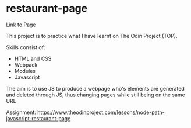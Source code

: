 # restaurant-page

[Link to Page](https://carr0t02.github.io/restaurant-page/)

This project is to practice what I have learnt on The Odin Project (TOP).

Skills consist of:
- HTML and CSS
- Webpack
- Modules
- Javascript 

The aim is to use JS to produce a webpage who's elements are generated and deleted through JS, thus changing pages while still being on the same URL

Assignment: 
https://www.theodinproject.com/lessons/node-path-javascript-restaurant-page
